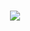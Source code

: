 <h1 align="center">
  <a href="https://git.io/typing-svg">
    <img src="https://readme-typing-svg.herokuapp.com/?lines=Hey,+there!+👋;This+is+Riddhi...;Nice+to+meet+you!&center=true&size=30">
  </a>
</h1>
